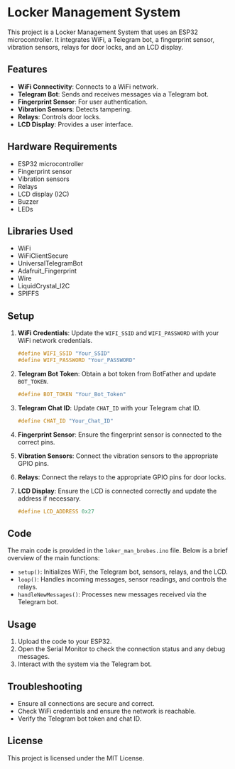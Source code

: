 
# Locker Management System

This project is a Locker Management System that uses an ESP32 microcontroller. It integrates WiFi, a Telegram bot, a fingerprint sensor, vibration sensors, relays for door locks, and an LCD display.

## Features

- **WiFi Connectivity**: Connects to a WiFi network.
- **Telegram Bot**: Sends and receives messages via a Telegram bot.
- **Fingerprint Sensor**: For user authentication.
- **Vibration Sensors**: Detects tampering.
- **Relays**: Controls door locks.
- **LCD Display**: Provides a user interface.

## Hardware Requirements

- ESP32 microcontroller
- Fingerprint sensor
- Vibration sensors
- Relays
- LCD display (I2C)
- Buzzer
- LEDs

## Libraries Used

- WiFi
- WiFiClientSecure
- UniversalTelegramBot
- Adafruit_Fingerprint
- Wire
- LiquidCrystal_I2C
- SPIFFS

## Setup

1. **WiFi Credentials**: Update the `WIFI_SSID` and `WIFI_PASSWORD` with your WiFi network credentials.
   ```cpp
   #define WIFI_SSID "Your_SSID"
   #define WIFI_PASSWORD "Your_PASSWORD"
   ```

2. **Telegram Bot Token**: Obtain a bot token from BotFather and update `BOT_TOKEN`.
   ```cpp
   #define BOT_TOKEN "Your_Bot_Token"
   ```

3. **Telegram Chat ID**: Update `CHAT_ID` with your Telegram chat ID.
   ```cpp
   #define CHAT_ID "Your_Chat_ID"
   ```

4. **Fingerprint Sensor**: Ensure the fingerprint sensor is connected to the correct pins.

5. **Vibration Sensors**: Connect the vibration sensors to the appropriate GPIO pins.

6. **Relays**: Connect the relays to the appropriate GPIO pins for door locks.

7. **LCD Display**: Ensure the LCD is connected correctly and update the address if necessary.
   ```cpp
   #define LCD_ADDRESS 0x27
   ```

## Code

The main code is provided in the `loker_man_brebes.ino` file. Below is a brief overview of the main functions:

- `setup()`: Initializes WiFi, the Telegram bot, sensors, relays, and the LCD.
- `loop()`: Handles incoming messages, sensor readings, and controls the relays.
- `handleNewMessages()`: Processes new messages received via the Telegram bot.

## Usage

1. Upload the code to your ESP32.
2. Open the Serial Monitor to check the connection status and any debug messages.
3. Interact with the system via the Telegram bot.

## Troubleshooting

- Ensure all connections are secure and correct.
- Check WiFi credentials and ensure the network is reachable.
- Verify the Telegram bot token and chat ID.

## License

This project is licensed under the MIT License.
